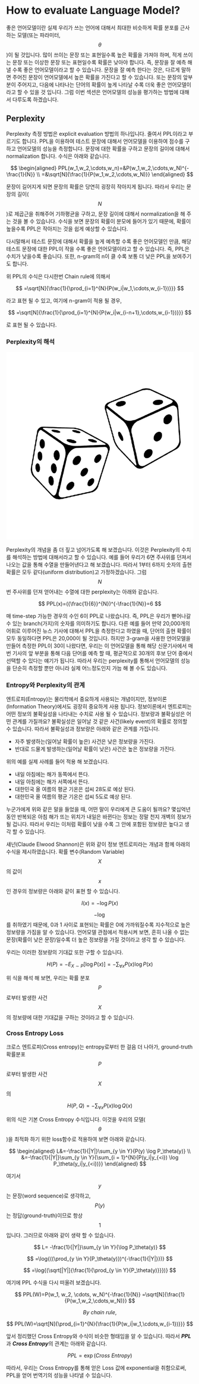 # How to evaluate Language Model?

좋은 언어모델이란 실제 우리가 쓰는 언어에 대해서 최대한 비슷하게 확률 분포를 근사하는 모델(또는 파라미터, $$\theta$$)이 될 것입니다. 많이 쓰이는 문장 또는 표현일수록 높은 확률을 가져야 하며, 적게 쓰이는 문장 또는 이상한 문장 또는 표현일수록 확률은 낮아야 합니다. 즉, 문장을 잘 예측 해 낼 수록 좋은 언어모델이라고 할 수 있습니다. 문장을 잘 예측 한다는 것은, 다르게 말하면 주어진 문장이 언어모델에서 높은 확률을 가진다고 할 수 있습니다. 또는 문장의 앞부분이 주어지고, 다음에 나타나는 단어의 확률이 높게 나타날 수록 더욱 좋은 언어모델이라고 할 수 있을 것 입니다. 그럼 이번 섹션은 언어모델의 성능을 평가하는 방법에 대해서 다루도록 하겠습니다.

## Perplexity

Perplexity 측정 방법은 explicit evaluation 방법의 하나입니다. 줄여서 PPL이라고 부르기도 합니다. PPL을 이용하여 테스트 문장에 대해서 언어모델을 이용하여 점수를 구하고 언어모델의 성능을 측정합니다. 문장에 대한 확률을 구하고 문장의 길이에 대해서 normalization 합니다. 수식은 아래와 같습니다.

$$
\begin{aligned}
PPL(w_1,w_2,\cdots,w_n)=&P(w_1,w_2,\cdots,w_N)^{-\frac{1}{N}} \\
=&\sqrt[N]{\frac{1}{P(w_1,w_2,\cdots,w_N)}}
\end{aligned}
$$

문장이 길어지게 되면 문장의 확률은 당연히 굉장히 작아지게 됩니다. 따라서 우리는 문장의 길이($$N$$)로 제곱근을 취해주어 기하평균을 구하고, 문장 길이에 대해서 normalization을 해 주는 것을 볼 수 있습니다. 수식을 보면 문장의 확률이 분모에 들어가 있기 때문에, 확률이 높을수록 PPL은 작아지는 것을 쉽게 예상할 수 있습니다. 

다시말해서 테스트 문장에 대해서 확률을 높게 예측할 수록 좋은 언어모델인 만큼, 해당 테스트 문장에 대한 PPL이 작을 수록 좋은 언어모델이라고 할 수 있습니다. 즉, PPL은 수치가 낮을수록 좋습니다. 또한, n-gram의 n이 클 수록 보통 더 낮은 PPL을 보여주기도 합니다.

위 PPL의 수식은 다시한번 Chain rule에 의해서

$$
=\sqrt[N]{\frac{1}{\prod_{i=1}^{N}{P(w_i|w_1,\cdots,w_{i-1})}}}
$$

라고 표현 될 수 있고, 여기에 n-gram이 적용 될 경우,

$$
=\sqrt[N]{\frac{1}{\prod_{i=1}^{N}{P(w_i|w_{i-n+1},\cdots,w_{i-1})}}}
$$

로 표현 될 수 있습니다.

### Perplexity의 해석

![](/assets/lm_rolling_dice.png)

Perplexity의 개념을 좀 더 짚고 넘어가도록 해 보겠습니다. 이것은 Perplexity의 수치를 해석하는 방법에 대해서라고 할 수 있습니다. 예를 들어 우리가 6면 주사위를 던져서 나오는 값을 통해 수열을 만들어낸다고 해 보겠습니다. 따라서 1부터 6까지 숫자의 출현 확률은 모두 같다(uniform distribution)고 가정하겠습니다. 그럼 $$N$$번 주사위를 던져 얻어내는 수열에 대한 perplexity는 아래와 같습니다.


$$
PPL(x)=({\frac{1}{6}}^{N})^{-\frac{1}{N}}=6
$$


매 time-step 가능한 경우의 수인 6이 PPL로 나왔습니다. 즉, PPL은 우리가 뻗어나갈 수 있는 branch\(가지\)의 숫자를 의미하기도 합니다. 다른 예를 들어 만약 20,000개의 어휘로 이루어진 뉴스 기사에 대해서 PPL을 측정한다고 하였을 때, 단어의 출현 확률이 모두 동일하다면 PPL은 20,000이 될 것입니다. 하지만 3-gram을 사용한 언어모델을 만들어 측정한 PPL이 30이 나왔다면, 우리는 이 언어모델을 통해 해당 신문기사에서 매번 기사의 앞 부분을 통해 다음 단어를 예측 할 때, 평균적으로 30개의 후보 단어 중에서 선택할 수 있다는 얘기가 됩니다. 따라서 우리는 perplexity를 통해서 언어모델의 성능을 단순히 측정할 뿐만 아니라 실제 어느정도인지 가늠 해 볼 수도 있습니다.

### Entropy와 Perplexity의 관계

엔트로피(Entropy)는 물리학에서 중요하게 사용되는 개념이지만, 정보이론(Information Theory)에서도 굉장히 중요하게 사용 됩니다. 정보이론에서 엔트로피는 어떤 정보의 불확실성을 나타내는 수치로 사용 될 수 있습니다. 정보량과 불확실성은 어떤 관계를 가질까요? 불확실성은 일어날 것 같은 사건(likely event)의 확률로 정의할 수 있습니다. 따라서 불확실성과 정보량은 아래와 같은 관계를 가집니다.

- 자주 발생하는(일어날 확률이 높은) 사건은 낮은 정보량을 가진다.
- 반대로 드물게 발생하는(일어날 확률이 낮은) 사건은 높은 정보량을 가진다.

위의 예를 실제 사례를 들어 적용 해 보겠습니다.

- 내일 아침에는 해가 동쪽에서 뜬다.
- 내일 아침에는 해가 서쪽에서 뜬다.
- 대한민국 올 여름의 평균 기온은 섭씨 28도로 예상 된다.
- 대한민국 올 여름의 평균 기온은 섭씨 5도로 예상 된다.

누군가에게 위와 같은 말을 들었을 때, 어떤 말이 우리에게 큰 도움이 될까요? 몇십억년 동안 반복되온 아침 해가 뜨는 위치가 내일은 바뀐다는 정보는 정말 천지 개벽의 정보가 될 겁니다. 따라서 우리는 이처럼 확률이 낮을 수록 그 안에 포함된 정보량은 높다고 생각 할 수 있습니다.

섀넌(Claude Elwood Shannon)은 위와 같이 정보 엔트로피라는 개념과 함께 아래의 수식을 제시하였습니다. 확률 변수(Random Variable) $$ X $$의 값이 $$ x $$인 경우의 정보량은 아래와 같이 표현 할 수 있습니다.

$$
I(x) = -\log{P(x)}
$$

$$ -\log{} $$를 취하였기 때문에, 0과 1 사이로 표현되는 확률은 0에 가까워질수록 지수적으로 높은 정보량을 가짐을 알 수 있습니다. 언어모델 관점에서 적용시켜 보면, 흔히 나올 수 없는 문장(확률이 낮은 문장)일수록 더 높은 정보량을 가질 것이라고 생각 할 수 있습니다.

우리는 이러한 정보량의 기대값 또한 구할 수 있습니다.

$$
H(P) = -E_{X \sim P}[\log{P(x)}] = -\sum_{\forall x}{P(x)\log{P(x)}}
$$

위 식을 해석 해 보면, 우리는 확률 분포 $$P$$로부터 발생한 사건 $$X$$의 정보량에 대한 기대값을 구하는 것이라고 할 수 있습니다.

### Cross Entropy Loss

크로스 엔트로피(Cross entropy)는 entropy로부터 한 걸음 더 나아가, ground-truth 확률분포 $$P$$로부터 발생한 사건 $$X$$의 

$$
H(P,Q)=-{\sum_{\forall x}{P(x)\log{Q(x)}}}
$$

위의 식은 기본 Cross Entropy 수식입니다. 이것을 우리의 모델($$ \theta $$)을 최적화 하기 위한 loss함수로 적용하여 보면 아래와 같습니다.

$$
\begin{aligned}
L&=-\frac{1}{|Y|}\sum_{y \in Y}{P(y) \log P_\theta(y)} \\
&=-\frac{1}{|Y|}\sum_{y \in Y}{\sum_{i = 1}^{N}{P(y_i|y_{<i}) \log P_\theta(y_i|y_{<i})}}
\end{aligned}
$$

여기서 $$ y $$는 문장(word sequence)로 생각하고, $$ P(y) $$는 정답(ground-truth)이므로 항상 $$ 1 $$입니다. 그러므로 아래와 같이 생략 할 수 있습니다.

$$
L= -\frac{1}{|Y|}\sum_{y \in Y}{\log P_\theta(y)}
$$

$$
=\log{((\prod_{y \in Y}{P_\theta(y)})^{-\frac{1}{|Y|}})}
$$

$$
=\log{(\sqrt[|Y|]{\frac{1}{\prod_{y \in Y}{P_\theta(y)}}})}
$$

여기에 PPL 수식을 다시 떠올려 보겠습니다.

$$
PPL(W)=P(w_1, w_2, \cdots, w_N)^{-\frac{1}{N}}
=\sqrt[N]{\frac{1}{P(w_1,w_2,\cdots,w_N)}}
$$

$$
By~chain~rule,
$$

$$
PPL(W)=\sqrt[N]{\prod_{i=1}^{N}{\frac{1}{P(w_i|w_1,\cdots,w_{i-1})}}}
$$

앞서 정리했던 Cross Entropy와 수식이 비슷한 형태임을 알 수 있습니다. 따라서 ***PPL***과 ***Cross Entropy***의 관계는 아래와 같습니다.

$$
PPL = \exp(Cross~Entropy)
$$

따라서, 우리는 Cross Entropy를 통해 얻은 Loss 값에 exponential을 취함으로써, PPL을 얻어 번역기의 성능을 나타낼 수 있습니다.